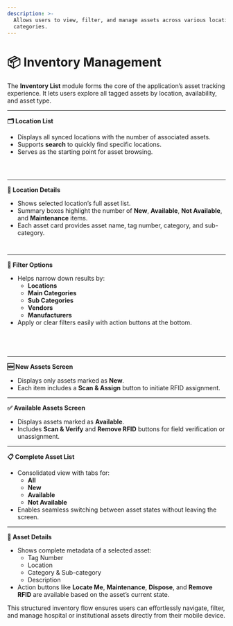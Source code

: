 ```yaml
---
description: >-
  Allows users to view, filter, and manage assets across various locations and
  categories.
---
```


# 📦 Inventory Management

The **Inventory List** module forms the core of the application’s asset tracking experience. It lets users explore all tagged assets by location, availability, and asset type.

***

**🗂️ Location List**

* Displays all synced locations with the number of associated assets.
* Supports **search** to quickly find specific locations.
* Serves as the starting point for asset browsing.

<div><figure><img src="/gitbook-assets/06 - Location Screen.png" alt=""><figcaption></figcaption></figure> <figure><img src="/gitbook-assets/06_01 Location Detail Screen.png" alt=""><figcaption></figcaption></figure> <figure><img src="/gitbook-assets/06_02 Location Filter Screen.png" alt=""><figcaption></figcaption></figure></div>

***

**📍 Location Details**

* Shows selected location’s full asset list.
* Summary boxes highlight the number of **New**, **Available**, **Not Available**, and **Maintenance** items.
* Each asset card provides asset name, tag number, category, and sub-category.

<div><figure><img src="/gitbook-assets/06_03 Location Assets Screen - New Assets.png" alt=""><figcaption></figcaption></figure> <figure><img src="/gitbook-assets/06_04_Location_Assets Screen - Available Assets.png" alt=""><figcaption></figcaption></figure></div>

***

**🔎 Filter Options**

* Helps narrow down results by:
  * **Locations**
  * **Main Categories**
  * **Sub Categories**
  * **Vendors**
  * **Manufacturers**
* Apply or clear filters easily with action buttons at the bottom.

<div><figure><img src="/gitbook-assets/06_05_Location Complete Asset List.png" alt=""><figcaption></figcaption></figure> <figure><img src="/gitbook-assets/06_06_Location Complete Asset - New Assets.png" alt=""><figcaption></figcaption></figure> <figure><img src="/gitbook-assets/06_07_Asset Detail - Available.png" alt=""><figcaption></figcaption></figure> <figure><img src="/gitbook-assets/06_08 Asset Detail - New Asset.png" alt=""><figcaption></figcaption></figure></div>

***

**🆕 New Assets Screen**

* Displays only assets marked as **New**.
* Each item includes a **Scan & Assign** button to initiate RFID assignment.

***

**✅ Available Assets Screen**

* Displays assets marked as **Available**.
* Includes **Scan & Verify** and **Remove RFID** buttons for field verification or unassignment.

***

**📋 Complete Asset List**

* Consolidated view with tabs for:
  * **All**
  * **New**
  * **Available**
  * **Not Available**
* Enables seamless switching between asset states without leaving the screen.

***

**📄 Asset Details**

* Shows complete metadata of a selected asset:
  * Tag Number
  * Location
  * Category & Sub-category
  * Description
* Action buttons like **Locate Me**, **Maintenance**, **Dispose**, and **Remove RFID** are available based on the asset’s current state.

This structured inventory flow ensures users can effortlessly navigate, filter, and manage hospital or institutional assets directly from their mobile device.
